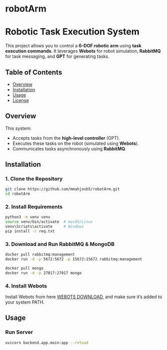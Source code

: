 # robotArm
# Robotic Task Execution System

This project allows you to control a **6-DOF robotic arm** using **task execution commands**. It leverages **Webots** for robot simulation, **RabbitMQ** for task messaging, and **GPT** for generating tasks.

## Table of Contents

- [Overview](#overview)
- [Installation](#installation)
- [Usage](#usage)
- [License](#license)

## Overview

This system:
- Accepts tasks from the **high-level controller** (GPT).
- Executes these tasks on the robot (simulated using **Webots**).
- Communicates tasks asynchronously using **RabbitMQ**.

## Installation

### 1. Clone the Repository
```bash
git clone https://github.com/mmahjoub5/robotArm.git
cd robotArm
```



### 2. Install Requirements
```bash
python3 -m venv venv
source venv/bin/activate  # macOS/Linux
venv\Scripts\activate     # Windows
pip install -r req.txt
```


### 3. Download and Run RabbitMQ & MongoDB
```bash
docker pull rabbitmq:management
docker run -d -p 5672:5672 -p 15672:15672 rabbitmq:management
```
```bash
docker pull mongo
docker run -d -p 27017:27017 mongo
```

### 4. Install Webots 
Install Webots from here [WEBOTS DOWNLOAD](https://cyberbotics.com/doc/guide/installation-procedure), and make sure it’s added to your system PATH.


## Usage

### Run Server 

```bash
uvicorn backend.app.main:app --reload
```


